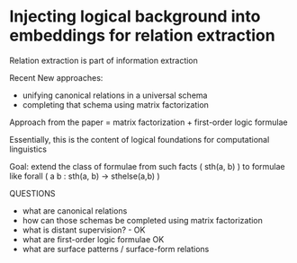 # Injecting logical background into embeddings for relation extraction
Relation extraction is part of information extraction

Recent New approaches:
- unifying canonical relations in a universal schema
- completing that schema using matrix factorization

Approach from the paper = matrix factorization + first-order logic formulae

Essentially, this is the content of logical foundations for computational linguistics

Goal: extend the class of formulae from such facts ( sth(a, b) ) to formulae like forall ( a b : sth(a, b) -> sthelse(a,b) )


QUESTIONS
- what are canonical relations
- how can those schemas be completed using matrix factorization
- what is distant supervision? - OK
- what are first-order logic formulae OK
- what are surface patterns / surface-form relations
